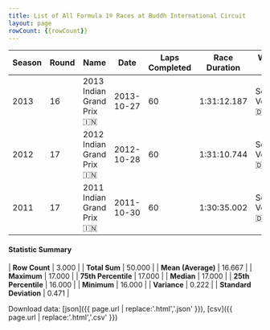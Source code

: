 ```yaml
---
title: List of All Formula 1® Races at Buddh International Circuit
layout: page
rowCount: {{rowCount}}
---
```


| Season | Round | Name | Date | Laps Completed | Race Duration | Winning Driver | Winning Constructor |
|--|--|--|--|--|--|--|--|
| 2013 | 16 | 2013 Indian Grand Prix 🇮🇳 | 2013-10-27 | 60 | 1:31:12.187 | Sebastian Vettel 🇩🇪 | Red Bull 🇦🇹 |
| 2012 | 17 | 2012 Indian Grand Prix 🇮🇳 | 2012-10-28 | 60 | 1:31:10.744 | Sebastian Vettel 🇩🇪 | Red Bull 🇦🇹 |
| 2011 | 17 | 2011 Indian Grand Prix 🇮🇳 | 2011-10-30 | 60 | 1:30:35.002 | Sebastian Vettel 🇩🇪 | Red Bull 🇦🇹 |

#### Statistic Summary

| **Row Count** | 3.000 |
| **Total Sum** | 50.000 |
| **Mean (Average)** | 16.667 |
| **Maximum** | 17.000 |
| **75th Percentile** | 17.000 |
| **Median** | 17.000 |
| **25th Percentile** | 16.000 |
| **Minimum** | 16.000 |
| **Variance** | 0.222 |
| **Standard Deviation** | 0.471 |

Download data: [json]({{ page.url | replace:'.html','.json' }}), [csv]({{ page.url | replace:'.html','.csv' }})
